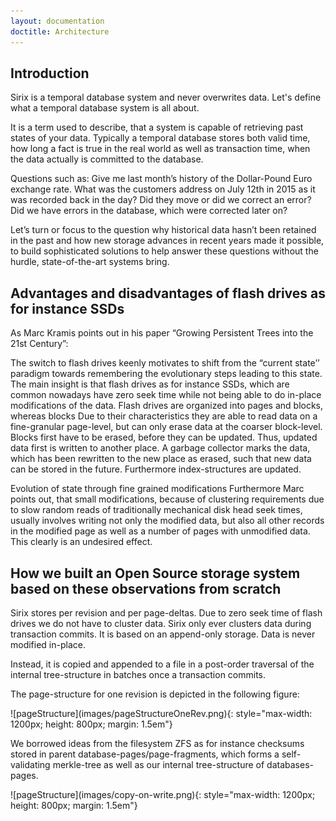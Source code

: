 ```yaml
---
layout: documentation
doctitle: Architecture
---
```


## Introduction
Sirix is a temporal database system and never overwrites data. Let's define what a temporal database system is all about.

It is a term used to describe, that a system is capable of retrieving past states of your data. Typically a temporal database stores both valid time, how long a fact is true in the real world as well as transaction time, when the data actually is committed to the database.

Questions such as: Give me last month’s history of the Dollar-Pound Euro exchange rate. What was the customers address on July 12th in 2015 as it was recorded back in the day? Did they move or did we correct an error? Did we have errors in the database, which were corrected later on?

Let’s turn or focus to the question why historical data hasn’t been retained in the past and how new storage advances in recent years made it possible, to build sophisticated solutions to help answer these questions without the hurdle, state-of-the-art systems bring.

## Advantages and disadvantages of flash drives as for instance SSDs
As Marc Kramis points out in his paper “Growing Persistent Trees into the 21st Century”:

The switch to flash drives keenly motivates to shift from the “current state’’ paradigm towards remembering the evolutionary steps leading to this state.
The main insight is that flash drives as for instance SSDs, which are common nowadays have zero seek time while not being able to do in-place modifications of the data. Flash drives are organized into pages and blocks, whereas blocks Due to their characteristics they are able to read data on a fine-granular page-level, but can only erase data at the coarser block-level. Blocks first have to be erased, before they can be updated. Thus, updated data first is written to another place. A garbage collector marks the data, which has been rewritten to the new place as erased, such that new data can be stored in the future. Furthermore index-structures are updated.

Evolution of state through fine grained modifications
Furthermore Marc points out, that small modifications, because of clustering requirements due to slow random reads of traditionally mechanical disk head seek times, usually involves writing not only the modified data, but also all other records in the modified page as well as a number of pages with unmodified data. This clearly is an undesired effect.

## How we built an Open Source storage system based on these observations from scratch

Sirix stores per revision and per page-deltas. Due to zero seek time of flash drives we do not have to cluster data. Sirix only ever clusters data during transaction commits. It is based on an append-only storage. Data is never modified in-place.

Instead, it is copied and appended to a file in a post-order traversal of the internal tree-structure in batches once a transaction commits.

The page-structure for one revision is depicted in the following figure:

<div class="img_container">
![pageStructure](images/pageStructureOneRev.png){: style="max-width: 1200px; height: 800px; margin: 1.5em"}
</div>

We borrowed ideas from the filesystem ZFS as for instance checksums stored in parent database-pages/page-fragments, which forms a self-validating merkle-tree as well as our internal tree-structure of databases-pages.



<div class="img_container">
![pageStructure](images/copy-on-write.png){: style="max-width: 1200px; height: 800px; margin: 1.5em"}
</div>

